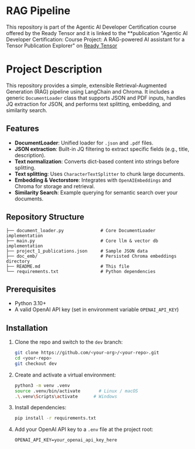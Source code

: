 # RAG Pipeline
This repository is part of the Agentic AI Developer Certification  course offered by the Ready Tensor and it is linked 
to the **publication "Agentic AI Developer Certification: Course Project: A RAG-powered AI assistant for a Tensor Publication Explorer" on [Ready Tensor](https://www.readytensor.ai)
# Project Description

This repository provides a simple, extensible Retrieval-Augmented Generation (RAG) pipeline using LangChain and Chroma. It includes a generic `DocumentLoader` class that supports JSON and PDF inputs, handles JQ extraction for JSON, and performs text splitting, embedding, and similarity search.

## Features

* **DocumentLoader**: Unified loader for `.json` and `.pdf` files.
* **JSON extraction**: Built-in JQ filtering to extract specific fields (e.g., title, description).
* **Text normalization**: Converts dict-based content into strings before splitting.
* **Text splitting**: Uses `CharacterTextSplitter` to chunk large documents.
* **Embedding & Vectorstore**: Integrates with `OpenAIEmbeddings` and Chroma for storage and retrieval.
* **Similarity Search**: Example querying for semantic search over your documents.

## Repository Structure

```
├── document_loader.py              # Core DocumentLoader implementation
├── main.py                         # Core llm & vector db implementation
├── project_1_publications.json     # Sample JSON data
├── doc_emb/                        # Persisted Chroma embeddings directory
├── README.md                       # This file
└── requirements.txt                # Python dependencies
```

## Prerequisites

* Python 3.10+
* A valid OpenAI API key (set in environment variable `OPENAI_API_KEY`)

## Installation

1. Clone the repo and switch to the `dev` branch:

   ```bash
   git clone https://github.com/<your-org>/<your-repo>.git
   cd <your-repo>
   git checkout dev
   ```

2. Create and activate a virtual environment:

   ```bash
   python3 -m venv .venv
   source .venv/bin/activate       # Linux / macOS
   .\.venv\Scripts\activate      # Windows
   ```

3. Install dependencies:

   ```bash
   pip install -r requirements.txt
   ```

4. Add your OpenAI API key to a `.env` file at the project root:

   ```env
   OPENAI_API_KEY=your_openai_api_key_here
   ```
